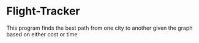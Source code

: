 # Flight-Tracker
This program finds the best path from one city to another given the graph based on either cost or time
